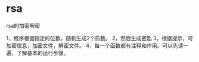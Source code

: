 # rsa
rsa的加密解密

1，程序根据指定的位数，随机生成2个质数。
2，然后生成密匙
3，根据提示，可加密信息，加密文件，解密文件。
4，每一个函数都有注释和作用。可以先读一遍，了解基本的运行步骤。
